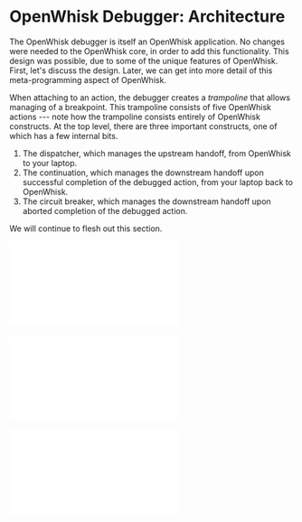 # OpenWhisk Debugger: Architecture

The OpenWhisk debugger is itself an OpenWhisk application. No changes were needed to the OpenWhisk core, in order to add this functionality. This design was possible, due to some of the unique features of OpenWhisk. First, let's discuss the design. Later, we can get into more detail of this meta-programming aspect of OpenWhisk.

When attaching to an action, the debugger creates a *trampoline* that allows managing of a breakpoint. This trampoline consists of five OpenWhisk actions --- note how the trampoline consists entirely of OpenWhisk constructs. At the top level, there are three important constructs, one of which has a few internal bits.

  1. The dispatcher, which manages the upstream handoff, from OpenWhisk to your laptop.
  2. The continuation, which manages the downstream handoff upon successful completion of the debugged action, from your laptop back to OpenWhisk.
  3. The circuit breaker, which manages the downstream handoff upon aborted completion of the debugged action.

We will continue to flesh out this section. 

![Successful Invocations](offload_successful_invocation.pdf "Routing of a successful invocation")

![Aborted Invocations](offload_aborted_invocation.pdf "Routing of an aborted invocation")

![Handling Sequences](offload_sequence.pdf "Routing of an action sequence")
